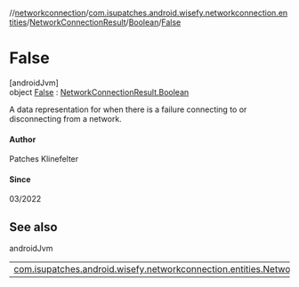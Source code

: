 //[networkconnection](../../../../../index.md)/[com.isupatches.android.wisefy.networkconnection.entities](../../../index.md)/[NetworkConnectionResult](../../index.md)/[Boolean](../index.md)/[False](index.md)

# False

[androidJvm]\
object [False](index.md) : [NetworkConnectionResult.Boolean](../index.md)

A data representation for when there is a failure connecting to or disconnecting from a network.

#### Author

Patches Klinefelter

#### Since

03/2022

## See also

androidJvm

| | |
|---|---|
| [com.isupatches.android.wisefy.networkconnection.entities.NetworkConnectionResult.Boolean](../index.md) |  |
